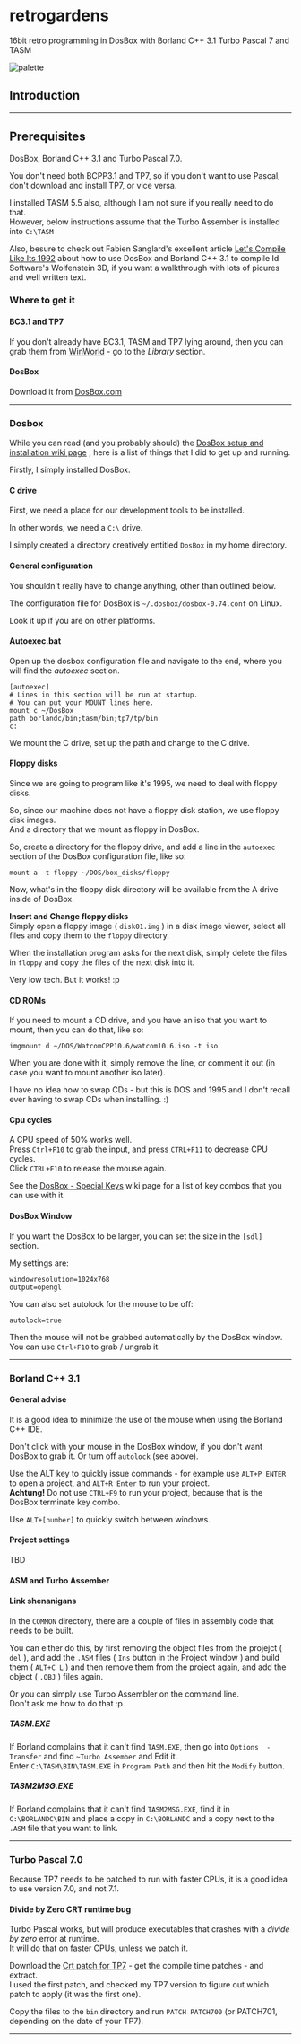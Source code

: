 # retrogardens
16bit retro programming in DosBox with Borland C++ 3.1 Turbo Pascal 7 and TASM

![palette][pal]

## Introduction

--------------------------------

## Prerequisites

DosBox, Borland C++ 3.1 and Turbo Pascal 7.0.

You don't need both BCPP3.1 and TP7, so if you don't want to use Pascal, don't download and install TP7, or vice versa.

I installed TASM 5.5 also, although I am not sure if you really need to do that.  
However, below instructions assume that the Turbo Assember is installed into `C:\TASM`


Also, besure to check out Fabien Sanglard's excellent article [Let's Compile Like Its 1992][1992compile] about how to use DosBox and Borland C++ 3.1 to compile Id Software's Wolfenstein 3D, if you want a walkthrough with lots of picures and well written text.


### Where to get it
#### BC3.1 and TP7
If you don't already have BC3.1, TASM and TP7 lying around, then you can grab them from [WinWorld][winworld] - go to the *Library* section.

#### DosBox
Download it from [DosBox.com][dosbox]

--------------------------------

### Dosbox
While you can read (and you probably should) the [DosBox setup and installation wiki page][dosboxwiki] , here is a list of things that I did to get up and running.

Firstly, I simply installed DosBox.

#### C drive
First, we need a place for our development tools to be installed.

In other words, we need a `C:\` drive.

I simply created a directory creatively entitled `DosBox` in my home directory.


#### General configuration

You shouldn't really have to change anything, other than outlined below.

The configuration file for DosBox is `~/.dosbox/dosbox-0.74.conf` on Linux.

Look it up if you are on other platforms.

#### Autoexec.bat
Open up the dosbox configuration file and navigate to the end, where you will find the *autoexec* section.

```
[autoexec]
# Lines in this section will be run at startup.
# You can put your MOUNT lines here.
mount c ~/DosBox
path borlandc/bin;tasm/bin;tp7/tp/bin
c:
```
We mount the C drive, set up the path and change to the C drive.


#### Floppy disks
Since we are going to program like it's 1995, we need to deal with floppy disks.

So, since our machine does not have a floppy disk station, we use floppy disk images.  
And a directory that we mount as floppy in DosBox.

So, create a directory for the floppy drive, and add a line in the `autoexec` section of the DosBox configuration file, like so:
```
mount a -t floppy ~/DOS/box_disks/floppy
```

Now, what's in the floppy disk directory will be available from the A drive inside of DosBox.

**Insert and Change floppy disks**  
Simply open a floppy image ( `disk01.img` ) in a disk image viewer, select all files and copy them to the `floppy` directory.

When the installation program asks for the next disk, simply delete the files in `floppy` and copy the files of the next disk into it.

Very low tech. But it works! :p

#### CD ROMs
If you need to mount a CD drive, and you have an iso that you want to mount, then you can do that, like so:
```
imgmount d ~/DOS/WatcomCPP10.6/watcom10.6.iso -t iso
```
When you are done with it, simply remove the line, or comment it out (in case you want to mount another iso later).

I have no idea how to swap CDs - but this is DOS and 1995  and I don't recall ever having to swap CDs when installing. :)

#### Cpu cycles
A CPU speed of 50% works well.  
Press `Ctrl+F10` to grab the input, and press `CTRL+F11` to decrease CPU cycles.  
Click `CTRL+F10` to release the mouse again.

See the [DosBox - Special Keys][dosboxspecialkeys] wiki page for a list of key combos that you can use with it.

#### DosBox Window

If you want the DosBox to be larger, you can set the size in the `[sdl]` section.

My settings are:
```
windowresolution=1024x768
output=opengl
```

You can also set autolock for the mouse to be off:
```
autolock=true

```
Then the mouse will not be grabbed automatically by the DosBox window.  
You can use `Ctrl+F10` to grab / ungrab it.

--------------------------------

### Borland C++ 3.1

#### General advise
It is a good idea to minimize the use of the mouse when using the Borland C++ IDE.

Don't click with your mouse in the DosBox window, if you don't want DosBox to grab it. Or turn off `autolock` (see above).

Use the ALT key to quickly issue commands - for example use `ALT+P ENTER` to open a project, and `ALT+R Enter` to run your project.  
**Achtung!** Do not use `CTRL+F9` to run your project, because that is the DosBox terminate key combo.

Use `ALT+[number]` to quickly switch between windows.

#### Project settings
TBD

#### ASM and Turbo Assember

#### Link shenanigans

In the `COMMON` directory, there are a couple of files in assembly code that needs to be built.

You can either do this, by first removing the object files from the projejct ( `del` ), and add the `.ASM` files ( `Ins` button in the Project window ) and build them ( `ALT+C L` ) and then remove them from the project again, and add the object ( `.OBJ` ) files again.

Or you can simply use Turbo Assembler on the command line.  
Don't ask me how to do that :p


##### TASM.EXE
If Borland complains that it can't find `TASM.EXE`, then go into `Options  - Transfer` and find `~Turbo Assember` and Edit it.  
Enter `C:\TASM\BIN\TASM.EXE` in `Program Path` and then hit the `Modify` button.

##### TASM2MSG.EXE
If Borland complains that it can't find `TASM2MSG.EXE`, find it in `C:\BORLANDC\BIN` and place a copy in `C:\BORLANDC` and a copy next to the `.ASM` file that you want to link.

--------------------------------

### Turbo Pascal 7.0

Because TP7 needs to be patched to run with faster CPUs, it is a good idea to use version 7.0, and not 7.1.

#### Divide by Zero CRT runtime bug
Turbo Pascal works, but will produce executables that crashes with a *divide by zero* error at runtime.  
It will do that on faster CPUs, unless we patch it.

Download the  [Crt patch for TP7][tppatch] - get the compile time patches - and extract.  
I used the first patch, and checked my TP7 version to figure out which patch to apply (it was the first one).

Copy the files to the `bin` directory and run `PATCH PATCH700` (or PATCH701, depending on the date of your TP7).



--------------------------------


[1992compile]: http://fabiensanglard.net/Compile_Like_Its_1992/index.php "Compile Like Its 1992"

[winworld]: https://winworldpc.com/ "WinWorld"

[dosbox]: https://www.dosbox.com/download.php?main=1 "DosBox - Downloads"

[dosboxwiki]: https://www.dosbox.com/wiki/Basic_Setup_and_Installation_of_DosBox "DosBox Wiki - basic setup"

[dosboxspecialkeys]: http://www.dosbox.com/wiki/Special_Keys "DosBox Wiki - Special Keys"

[tppatch]: http://www.ipnet6.org/tppatch.html "Crt patch for TP7"

[pal]: https://github.com/jacmoe/retrogardens/raw/master/screenshots/pal.jpg "Palette"
